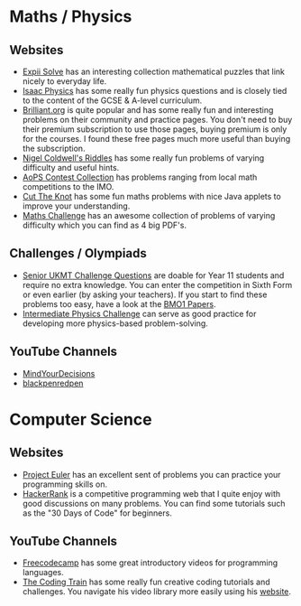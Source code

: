# Maths / Physics

## Websites
- [Expii Solve](https://v1.expii.com/solve) has an interesting collection mathematical puzzles that link nicely to everyday life.
- [Isaac Physics](https://isaacphysics.org/) has some really fun physics questions and is closely tied to the content of the GCSE & A-level curriculum.
- [Brilliant.org](https://brilliant.org) is quite popular and has some really fun and interesting problems on their community and practice pages. You don't need to buy their premium subscription to use those pages, buying premium is only for the courses. I found these free pages much more useful than buying the subscription.
- [Nigel Coldwell's Riddles](http://puzzles.nigelcoldwell.co.uk/) has some really fun problems of varying difficulty and useful hints.
- [AoPS Contest Collection](https://artofproblemsolving.com/community/c13_contests) has problems ranging from local math competitions to the IMO.
- [Cut The Knot](https://www.cut-the-knot.org/) has some fun maths problems with nice Java applets to improve your understanding.
- [Maths Challenge](https://mathschallenge.net/archive) has an awesome collection of problems of varying difficulty which you can find as 4 big PDF's.

## Challenges / Olympiads
- [Senior UKMT Challenge Questions](https://colmanweb.co.uk/problemsolving/ukmt.html) are doable for Year 11 students and require no extra knowledge. You can enter the competition in Sixth Form or even earlier (by asking your teachers). If you start to find these problems too easy, have a look at the [BMO1 Papers](https://bmos.ukmt.org.uk/home/bmo.shtml#bmo1).
- [Intermediate Physics Challenge](https://www.bpho.org.uk/past-papers/physics-challenge-gcse) can serve as good practice for developing more physics-based problem-solving.

## YouTube Channels
- [MindYourDecisions](https://www.youtube.com/user/MindYourDecisions/videos)
- [blackpenredpen](https://www.youtube.com/c/blackpenredpen/videos)


# Computer Science

## Websites
- [Project Euler](https://projecteuler.net/) has an excellent sent of problems you can practice your programming skills on.
- [HackerRank](https://www.hackerrank.com/) is a competitive programming web that I quite enjoy with good discussions on many problems. You can find some tutorials such as the "30 Days of Code" for beginners.

## YouTube Channels
- [Freecodecamp](https://www.youtube.com/c/Freecodecamp/videos) has some great introductory videos for programming languages.
- [The Coding Train](https://www.youtube.com/thecodingtrain/) has some really fun creative coding tutorials and challenges. You navigate his video library more easily using his [website](https://thecodingtrain.com/).
